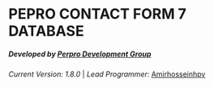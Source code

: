 **PEPRO CONTACT FORM 7 DATABASE**
=================================

##### **Developed by** [Perpro Development Group](https://pepro.dev/)

*Current Version: 1.8.0* \| *Lead Programmer:* [Amirhosseinhpv](https://hpv.im/)
